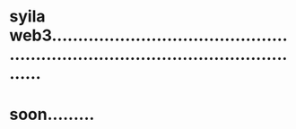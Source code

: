 # syila web3........................................................................................................
# soon.........
